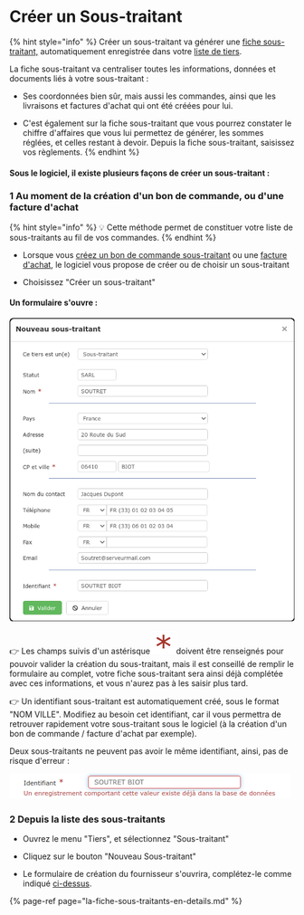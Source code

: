 # Créer un Sous-traitant

{% hint style="info" %}
Créer un sous-traitant va générer une [fiche sous-traitant,](la-fiche-sous-traitants-en-details.md) automatiquement enregistrée dans votre [liste de tiers](../les-listes-de-tiers/).

La fiche sous-traitant va centraliser toutes les informations, données et documents liés à votre sous-traitant :

* Ses coordonnées bien sûr, mais aussi les commandes, ainsi que les livraisons et factures d'achat qui ont été créées pour lui.

* C'est également sur la fiche sous-traitant que vous pourrez constater le chiffre d'affaires que vous lui permettez de générer, les sommes réglées, et celles restant à devoir. Depuis la fiche sous-traitant, saisissez vos règlements.
{% endhint %}



#### Sous le logiciel, il existe plusieurs façons de créer un sous-traitant :



### 1 Au moment de la création d'un bon de commande, ou d'une facture d'achat

{% hint style="info" %}
💡 Cette méthode permet de constituer votre liste de sous-traitants au fil de vos commandes.
{% endhint %}

* Lorsque vous [créez un bon de commande sous-traitant](../../les-achats/les-bons-de-commande/#bon-de-commande-sous-traitant) ou une [facture d'achat](../../les-achats/les-factures-dachat.md#saisir-une-facture-fournisseur-sans-commande-ni-bon-de-livraison), le logiciel vous propose de créer ou de choisir un sous-traitant

* Choisissez "Créer un sous-traitant"

#### 

#### Un formulaire s'ouvre :

![](../../../.gitbook/assets/screenshot-199-.png)



👉 Les champs suivis d'un astérisque![](../../../.gitbook/assets/screenshot-172-.png)doivent être renseignés pour pouvoir valider la création du sous-traitant, mais il est conseillé de remplir le formulaire au complet, votre fiche sous-traitant sera ainsi déjà complétée avec ces informations, et vous n'aurez pas à les saisir plus tard.

👉 Un identifiant sous-traitant est automatiquement créé, sous le format "NOM VILLE". Modifiez au besoin cet identifiant, car il vous permettra de retrouver rapidement votre sous-traitant sous le logiciel \(à la création d'un bon de commande / facture d'achat par exemple\).

Deux sous-traitants ne peuvent pas avoir le même identifiant, ainsi, pas de risque d'erreur :

![](../../../.gitbook/assets/screenshot-194-.png)





### 2  Depuis la liste des sous-traitants

* Ouvrez le menu "Tiers", et sélectionnez "Sous-traitant"

* Cliquez sur le bouton "Nouveau Sous-traitant"

* Le formulaire de création du fournisseur s'ouvrira, complétez-le comme indiqué [ci-dessus](creer-un-sous-traitant.md#un-formulaire-souvre).

{% page-ref page="la-fiche-sous-traitants-en-details.md" %}



